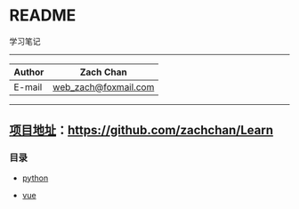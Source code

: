 ﻿README
===========================
学习笔记


****
	
|Author|Zach Chan|
|---|---
|E-mail|web_zach@foxmail.com




****

## [项目地址](https://github.com/zachchan/Learn)：https://github.com/zachchan/Learn



### 目录

* [python](https://github.com/zachchan/Learn/tree/master/python)

* [vue](https://github.com/zachchan/Learn/tree/master/vue/vue-1.0)


